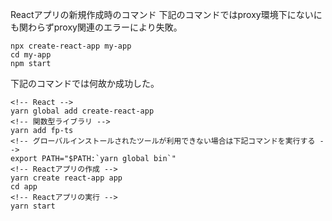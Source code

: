 Reactアプリの新規作成時のコマンド
下記のコマンドではproxy環境下にないにも関わらずproxy関連のエラーにより失敗。

```
npx create-react-app my-app
cd my-app
npm start
```

下記のコマンドでは何故か成功した。

```
<!-- React -->
yarn global add create-react-app
<!-- 関数型ライブラリ -->
yarn add fp-ts
<!-- グローバルインストールされたツールが利用できない場合は下記コマンドを実行する -->
export PATH="$PATH:`yarn global bin`"
<!-- Reactアプリの作成 -->
yarn create react-app app
cd app
<!-- Reactアプリの実行 -->
yarn start
```